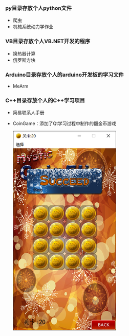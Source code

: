 ### py目录存放个人python文件

- 爬虫
- 机械系统动力学作业

### VB目录存放个人VB.NET开发的程序

- 换热器计算
- 俄罗斯方块

### Arduino目录存放个人的arduino开发板的学习文件

- MeArm

### C++目录存放个人的C++学习项目

- 简易联系人手册

- CoinGame：添加了Qt学习过程中制作的翻金币游戏

  ![CoinGame](./C++/CoinGame.png)


